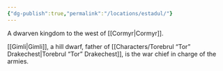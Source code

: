 ```yaml
---
{"dg-publish":true,"permalink":"/locations/estadul/"}
---
```


A dwarven kingdom to the west of [[Cormyr\|Cormyr]].

[[Gimli\|Gimli]], a hill dwarf, father of [[Characters/Torebrul “Tor” Drakechest\|Torebrul “Tor” Drakechest]], is the war chief in charge of the armies.
